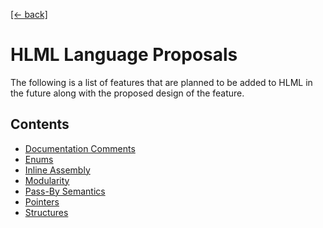 [[← back]](../README.md)

# HLML Language Proposals

The following is a list of features that are planned to be added to HLML in the future along with the proposed design of the feature.

## Contents

- [Documentation Comments](./doc-comments.md)
- [Enums](./enums.md)
- [Inline Assembly](./inline-assembly.md)
- [Modularity](./modularity.md)
- [Pass-By Semantics](./pass-by-semantics.md)
- [Pointers](./pointers.md)
- [Structures](./structs.md)
